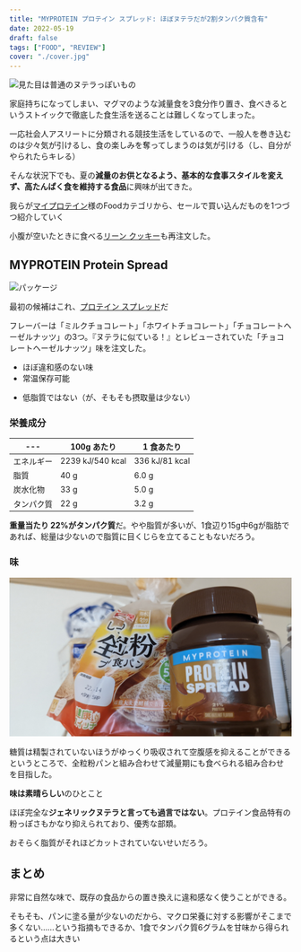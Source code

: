 ```yaml
---
title: "MYPROTEIN プロテイン スプレッド: ほぼヌテラだが2割タンパク質含有"
date: 2022-05-19
draft: false
tags: ["FOOD", "REVIEW"]
cover: "./cover.jpg"
---
```


![見た目は普通のヌテラっぽいもの](/cover.jpg)

家庭持ちになってしまい、マグマのような減量食を3食分作り置き、食べきるというストイックで徹底した食生活を送ることは難しくなってしまった。

<LinkBox url="https://blog.gensobunya.net/post/2021/06/magma_cyclist/" />

一応社会人アスリートに分類される競技生活をしているので、一般人を巻き込むのは少々気が引けるし、食の楽しみを奪ってしまうのは気が引ける（し、自分がやられたらキレる）

そんな状況下でも、夏の**減量のお供となるよう、基本的な食事スタイルを変えず、高たんぱく食を維持する食品**に興味が出てきた。

我らが[マイプロテイン](https://px.a8.net/svt/ejp?a8mat=3N3PXV+GF7GHE+45DI+60WN6)様のFoodカテゴリから、セールで買い込んだものを1つづつ紹介していく

小腹が空いたときに食べる[リーン クッキー](https://px.a8.net/svt/ejp?a8mat=3N3PXV+GF7GHE+45DI+BW0YB&a8ejpredirect=https%3A%2F%2Fwww.myprotein.jp%2Fsports-nutrition%2Flean-cookie%2F11200865.html)も再注文した。

<LinkBox url="https://blog.gensobunya.net/post/2022/02/mp_lean_cookie/" />

## MYPROTEIN Protein Spread

![パッケージ](/package.jpg)

最初の候補はこれ、[プロテイン スプレッド](https://px.a8.net/svt/ejp?a8mat=3N3PXV+GF7GHE+45DI+BW0YB&a8ejpredirect=https%3A%2F%2Fwww.myprotein.jp%2Fsports-nutrition%2Fprotein-spreads%2F11691950.html)だ

フレーバーは「ミルクチョコレート」「ホワイトチョコレート」「チョコレートヘーゼルナッツ」の3つ。『ヌテラに似ている！』とレビューされていた「チョコレートヘーゼルナッツ」味を注文した。

<PositiveBox>

- ほぼ違和感のない味
- 常温保存可能

</PositiveBox>

<NegativeBox>

- 低脂質ではない（が、そもそも摂取量は少ない）

</NegativeBox>

### 栄養成分

| --- | 100g あたり | 1 食あたり |
| ---------- | ---------------- | -------------- |
| エネルギー | 2239 kJ/540 kcal | 336 kJ/81 kcal |
| 脂質 | 40 g | 6.0 g |
| 炭水化物 | 33 g | 5.0 g |
| タンパク質 | 22 g | 3.2 g |

**重量当たり 22%がタンパク質**だ。やや脂質が多いが、1食辺り15g中6gが脂肪であれば、総量は少ないので脂質に目くじらを立てることもないだろう。

### 味

![全粒粉パンに塗ってみた](./all_bran.jpg)

糖質は精製されていないほうがゆっくり吸収されて空腹感を抑えることができるというところで、全粒粉パンと組み合わせて減量期にも食べられる組み合わせを目指した。

**味は素晴らしい**のひとこと

ほぼ完全な**ジェネリックヌテラと言っても過言ではない**。プロテイン食品特有の粉っぽさもかなり抑えられており、優秀な部類。

おそらく脂質がそれほどカットされていないせいだろう。

## まとめ

非常に自然な味で、既存の食品からの置き換えに違和感なく使うことができる。

そもそも、パンに塗る量が少ないのだから、マクロ栄養に対する影響がそこまで多くない……という指摘もできるか、1食でタンパク質6グラムを甘味から得られるという点は大きい

<LinkBox url="https://www.myprotein.jp/sports-nutrition/protein-spreads/11691950.html" linkUrl="https://px.a8.net/svt/ejp?a8mat=3N3PXV+GF7GHE+45DI+BW0YB&a8ejpredirect=https%3A%2F%2Fwww.myprotein.jp%2Fsports-nutrition%2Fprotein-spreads%2F11691950.html" />
